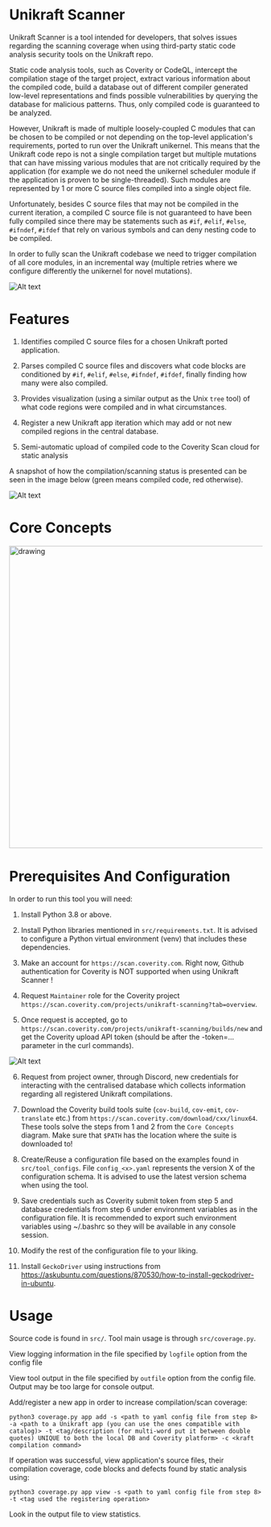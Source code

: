# Unikraft Scanner 

Unikraft Scanner is a tool intended for developers, that solves issues regarding the scanning coverage when using third-party static code analysis security tools on the Unikraft repo.  

Static code analysis tools, such as Coverity or CodeQL, intercept the compilation stage of the target project, extract various information about the compiled code, build a database out of different compiler generated low-level representations and finds possible vulnerabilities by querying the database for malicious patterns. Thus, only compiled code is guaranteed to be analyzed. 

However, Unikraft is made of multiple loosely-coupled C modules that can be chosen to be compiled or not depending on the top-level application's requirements, ported to run over the Unikraft unikernel. This means that the Unikraft code repo is not a single compilation target but multiple mutations that can have missing various modules that are not critically required by the application (for example we do not need the unikernel scheduler module if the application is proven to be single-threaded). Such modules are represented by 1 or more C source files compiled into a single object file. 

Unfortunately, besides C source files that may not be compiled in the current iteration, a compiled C source file is not guaranteed to have been fully compiled since there may be statements such as `#if`, `#elif`, `#else`, `#ifndef`, `#ifdef` that rely on various symbols and can deny nesting code to be compiled.  

In order to fully scan the Unikraft codebase we need to trigger compilation of all core modules, in an incremental way (multiple retries where we configure differently the unikernel for novel mutations).

![Alt text](docs/compile_cov.png) 

# Features 

1. Identifies compiled C source files for a chosen Unikraft ported application. 

2. Parses compiled C source files and discovers what code blocks are conditioned by `#if`, `#elif`, `#else`, `#ifndef`, `#ifdef`, finally finding how many were also compiled. 

3. Provides visualization (using a similar output as the Unix `tree` tool) of what code regions were compiled and in what circumstances. 

4. Register a new Unikraft app iteration which may add or not new compiled regions in the central database. 

5. Semi-automatic upload of compiled code to the Coverity Scan cloud for static analysis 

A snapshot of how the compilation/scanning status is presented can be seen in the image below (green means compiled code, red otherwise). 

![Alt text](docs/result_coverage.jpg) 

# Core Concepts 

<img src="docs/unikraft_scanner_tool_general.drawio.svg" alt="drawing" width="1200" height=600/>

# Prerequisites And Configuration 

In order to run this tool you will need: 

1. Install Python 3.8 or above. 

2. Install Python libraries mentioned in `src/requirements.txt`. It is advised to configure a Python virtual environment (venv) that includes these dependencies.

3. Make an account for `https://scan.coverity.com`. Right now, Github authentication for Coverity is NOT supported when using Unikraft Scanner ! 

4. Request `Maintainer` role for the Coverity project `https://scan.coverity.com/projects/unikraft-scanning?tab=overview`.

5. Once request is accepted, go to `https://scan.coverity.com/projects/unikraft-scanning/builds/new` and get the Coverity upload API token (should be after the -token=... parameter in the curl commands).

![Alt text](docs/coverity_token.jpg) 

6. Request from project owner, through Discord, new credentials for interacting with the centralised database which collects information regarding all registered Unikraft compilations.

7. Download the Coverity build tools suite (`cov-build`, `cov-emit`, `cov-translate` etc.) from `https://scan.coverity.com/download/cxx/linux64`. These tools solve the steps from 1 and 2 from the `Core Concepts` diagram. Make sure that `$PATH` has the location where the suite is downloaded to! 

8. Create/Reuse a configuration file based on the examples found in `src/tool_configs`. File `config_<x>.yaml` represents the version X of the configuration schema. It is advised to use the latest version schema when using the tool. 

9. Save credentials such as Coverity submit token from step 5 and database credentials from step 6 under environment variables as in the configuration file. It is recommended to export such environment variables using ~/.bashrc so they will be available in any console session. 

10. Modify the rest of the configuration file to your liking.

11. Install `GeckoDriver` using instructions from https://askubuntu.com/questions/870530/how-to-install-geckodriver-in-ubuntu.

# Usage 

Source code is found in `src/`. Tool main usage is through `src/coverage.py`. 

View logging information in the file specified by `logfile` option from the config file 

View tool output in the file specified by `outfile` option from the config file. Output may be too large for console output. 

Add/register a new app in order to increase compilation/scan coverage: 

`python3 coverage.py app add -s <path to yaml config file from step 8> -a <path to a Unikraft app (you can use the ones compatible with catalog)> -t <tag/description (for multi-word put it between double quotes) UNIQUE to both the local DB and Coverity platform> -c <kraft compilation command>` 

If operation was successful, view application's source files, their compilation coverage, code blocks and defects found by static analysis using: 

`python3 coverage.py app view -s <path to yaml config file from step 8> -t <tag used the registering operation>` 

Look in the output file to view statistics. 